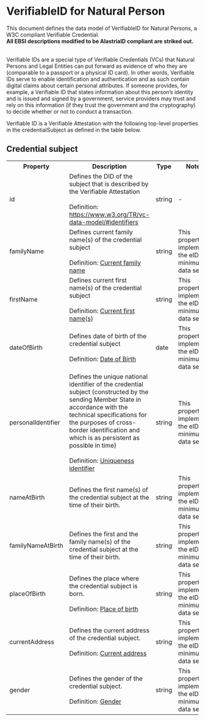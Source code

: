 # VerifiableID for Natural Person 
This document defines the data model of VerifiableID for Natural Persons, a W3C compliant Verifiable Credential.<br>
<b>All EBSI descriptions modified to be AlastriaID compliant are striked out.</b><br><br>

Verifiable IDs are a special type of Verifiable Credentials (VCs) that Natural Persons and Legal Entities can put forward as evidence of who they are (comparable to a passport or a physical ID card). In other words, Verifiable IDs serve to enable identification and authentication and as such contain digital claims about certain personal attributes. If someone provides, for example, a Verifiable ID that states information about this person’s identity and is issued and signed by a government, service providers may trust and rely on this information (if they trust the government and the cryptography) to decide whether or not to conduct a transaction.

Verifiable ID is a Verifiable Attestation with the following top-level properties in the credentialSubject as defined in the table below.


## Credential subject

<table>
  <tr>
    <th>Property</th>
    <th>Description</th>
    <th>Type</th>
    <th>Notes</th>
    <th>Required</th>
  </tr>

  <tr>
    <td>id</td>
    <td>
       Defines the DID of the subject that is described by the Verifiable Attestation
       <br><br> 
       Definition: <a href="https://www.w3.org/TR/vc-data-model/#identifiers">https://www.w3.org/TR/vc-data-model/#identifiers</a> 
    </td>
    <td>string</td>
    <td>
      -
    </td>
    <td>
      Yes  
    </td>
  </tr>

  <tr>
    <td>familyName</td>
    <td>
       Defines current family name(s) of the credential subject
       <br><br>
       Definition: <a href="http://mapping.semic.eu:81/vdm/about/html/http%3A%2F%2Fmapping.semic.eu%2Fvdm%2Fid%2Fcv%2F97146b7582f0b1ac5c31c80fd6b930c1">Current family name
    </td>
    <td>string</td>
    <td>
      This property implements the eIDAS minimum data set. 
    </td>
    <td>
      Yes
    </td>
  </tr>

  <tr>
    <td>firstName</td>
    <td>
      Defines current first name(s) of the credential subject
      <br><br> 
      Definition: <a href="http://mapping.semic.eu:81/vdm/about/html/http%3A%2F%2Fmapping.semic.eu%2Fvdm%2Fid%2Fcv%2F199e06484de8efa1617f6fb151a7db14">Current first name(s)</a> 
    </td>
    <td>string</td>
    <td>
      This property implements the eIDAS minimum data set.
    </td>
    <td>
      Yes
    </td>
  </tr>

  <tr>
    <td>dateOfBirth</td>
    <td>
      Defines date of birth of the credential subject
      <br><br>
      Definition: <a href="http://mapping.semic.eu:81/vdm/about/html/http%3A%2F%2Fmapping.semic.eu%2Fvdm%2Fid%2Fcv%2F9c86f69e2870a160bdb9f834bdfd921f">Date of Birth</a> 
    </td>
    <td>date</td>
    <td>
      This property implements the eIDAS minimum data set. 
    </td>
    <td>
      Yes
    </td>
  </tr>

  <tr>
    <td>personalIdentifier</td>
    <td>
      Defines the unique national identifier of the credential subject (constructed by the sending Member State in accordance with the technical specifications for the purposes of cross-border identification and which is as persistent as possible in time)<br><br>
      Definition: <a href="http://mapping.semic.eu:81/vdm/about/html/http%3A%2F%2Fmapping.semic.eu%2Fvdm%2Fid%2Fcv%2F34c8fa875ac6bb9bc3eb15748292608f">Uniqueness identifier</a> 
    </td>
    <td>string</td>
    <td>
      This property implements the eIDAS minimum data set. 
    </td>
    <td>
      Yes 
    </td>
  </tr>

  <tr>
    <td>nameAtBirth</td>
    <td>
      Defines the first name(s) of the credential subject at the time of their birth.
    </td>
    <td>string</td>
    <td>
      This property implements the eIDAS minimum data set. 
    </td>
    <td>
      No
    </td>
  </tr>

  <tr>
    <td>familyNameAtBirth</td>
    <td>
      Defines the first and the family name(s) of the credential subject at the time of their birth.
    </td>
    <td>string</td>
    <td>
      This property implements the eIDAS minimum data set. 
    </td>
    <td>
      No
    </td>
  </tr>

  <tr>
    <td>placeOfBirth</td>
    <td>
      Defines the place where the credential subject is born.
      <br><br>
      Definition: <a href="http://mapping.semic.eu:81/vdm/about/html/http%3A%2F%2Fmapping.semic.eu%2Fvdm%2Fid%2Fcv%2F5d353696b5653f80a6a1d54f1c04aac5">Place of birth</a> 
    </td>
    <td>string</td>
    <td>
      This property implements the eIDAS minimum data set. 
    </td>
    <td>
      No
    </td>
  </tr>

  <tr>
    <td>currentAddress</td>
    <td>
      Defines the current address of the credential subject. 
      <br><br>
      Definition: <a href="http://mapping.semic.eu:81/vdm/about/html/http%3A%2F%2Fmapping.semic.eu%2Fvdm%2Fid%2Fcv%2Fee4405abaf94e6bb7eb006230126ae89">Current address</a> 
    </td>
    <td>string</td>
    <td>
      This property implements the eIDAS minimum data set. 
    </td>
    <td>
      No
    </td>
  </tr>

  <tr>
    <td>gender</td>
    <td>
      Defines the gender of the credential subject.
      <br><br>
      Definition: <a href="http://mapping.semic.eu:81/vdm/about/html/http%3A%2F%2Fmapping.semic.eu%2Fvdm%2Fid%2Fcv%2F8c7e0e16e6c5716d42b4b49d2cff442f">Gender</a> 
    </td>
    <td>string</td>
    <td>
      This property implements the eIDAS minimum data set. 
    </td>
    <td>
      No 
    </td>
  </tr>